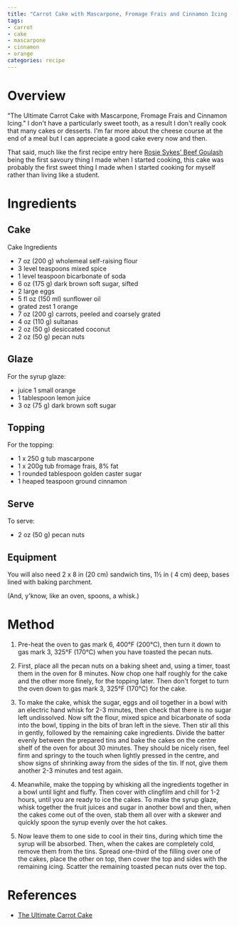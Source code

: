 ```yaml
---
title: "Carrot Cake with Mascarpone, Fromage Frais and Cinnamon Icing (Delia Smith)"
tags:
- carrot
- cake
- mascarpone
- cinnamon
- orange
categories: recipe
---
```


# Overview

"The Ultimate Carrot Cake with Mascarpone, Fromage Frais and Cinnamon Icing." I don't have a particularly sweet tooth, as a result I don't really cook that many cakes or desserts. I'm far more about the cheese course at the end of a meal but I can appreciate a good cake every now and then.

That said, much like the first recipe entry here [Rosie Sykes' Beef Goulash](https://wmcdonald404.co.uk/recipes/2024-10-19-beef-goulash.html) being the first savoury thing I made when I started cooking,  this cake was probably the first sweet thing I made when I started cooking for myself rather than living like a student.

# Ingredients
## Cake 
Cake Ingredients
- 7 oz (200 g) wholemeal self-raising flour
- 3 level teaspoons mixed spice
- 1 level teaspoon bicarbonate of soda
- 6 oz (175 g) dark brown soft sugar, sifted
- 2 large eggs
- 5 fl oz (150 ml) sunflower oil
- grated zest 1 orange
- 7 oz (200 g) carrots, peeled and coarsely grated
- 4 oz (110 g) sultanas
- 2 oz (50 g) desiccated coconut
- 2 oz (50 g) pecan nuts

## Glaze
For the syrup glaze:
- juice 1 small orange
- 1 tablespoon lemon juice
- 3 oz (75 g) dark brown soft sugar

## Topping
For the topping:
- 1 x 250 g tub mascarpone
- 1 x 200g tub fromage frais, 8% fat
- 1 rounded tablespoon golden caster sugar
- 1 heaped teaspoon ground cinnamon

## Serve
To serve:
- 2 oz (50 g) pecan nuts

## Equipment
You will also need 2 x 8 in (20 cm) sandwich tins, 1½ in ( 4 cm) deep,
bases lined with baking parchment.

(And, y'know, like an oven, spoons, a whisk.)

# Method

1. Pre-heat the oven to gas mark 6, 400°F (200°C), then turn it down to gas mark 3, 325°F (170°C) when you have toasted the pecan nuts.

2. First, place all the pecan nuts on a baking sheet and, using a timer, toast them in the oven for 8 minutes. Now chop one half roughly for the cake and the other more finely, for the topping later. Then don't forget to turn the oven down to gas mark 3, 325°F (170°C) for the cake.

3. To make the cake, whisk the sugar, eggs and oil together in a bowl with an electric hand whisk for 2-3 minutes, then check that there is no sugar left undissolved. Now sift the flour, mixed spice and bicarbonate of soda into the bowl, tipping in the bits of bran left in the sieve. Then stir all this in gently, followed by the remaining cake ingredients. Divide the batter evenly between the prepared tins and bake the cakes on the centre shelf of the oven for about 30 minutes. They should be nicely risen, feel firm and springy to the touch when lightly pressed in the centre, and show signs of shrinking away from the sides of the tin. If not, give them another 2-3 minutes and test again.

4. Meanwhile, make the topping by whisking all the ingredients together in a bowl until light and fluffy. Then cover with clingfilm and chill for 1-2 hours, until you are ready to ice the cakes. To make the syrup glaze, whisk together the fruit juices and sugar in another bowl and then, when the cakes come out of the oven, stab them all over with a skewer and quickly spoon the syrup evenly over the hot cakes.

5. Now leave them to one side to cool in their tins, during which time the syrup will be absorbed. Then, when the cakes are completely cold, remove them from the tins. Spread one-third of the filling over one of the cakes, place the other on top, then cover the top and sides with the remaining icing. Scatter the remaining toasted pecan nuts over the top. 

# References
- [The Ultimate Carrot Cake](https://www.deliaonline.com/recipes/type-of-dish/cake-recipes/the-ultimate-carrot-cake)
